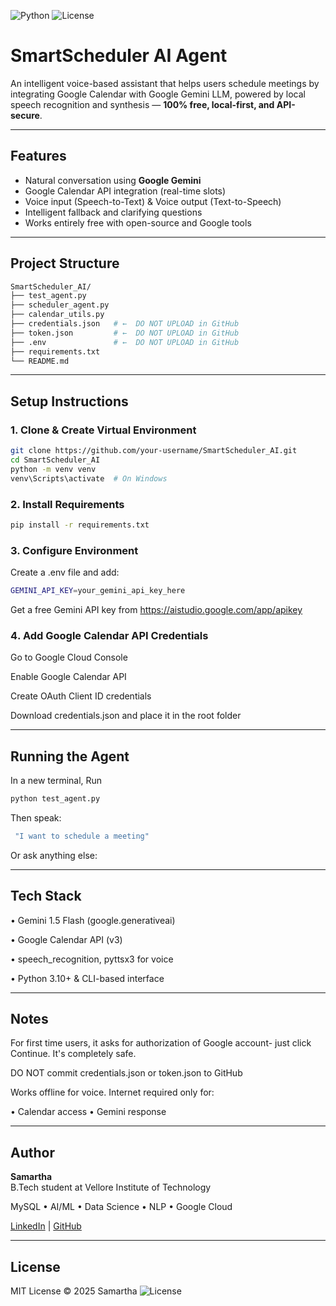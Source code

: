 ![Python](https://img.shields.io/badge/python-3.9-blue.svg)
![License](https://img.shields.io/badge/license-MIT-green.svg)

# SmartScheduler AI Agent

An intelligent voice-based assistant that helps users schedule meetings by integrating Google Calendar with Google Gemini LLM, powered by local speech recognition and synthesis — **100% free, local-first, and API-secure**.

---

## Features

-  Natural conversation using **Google Gemini**
-  Google Calendar API integration (real-time slots)
-  Voice input (Speech-to-Text) &  Voice output (Text-to-Speech)
-  Intelligent fallback and clarifying questions
-  Works entirely free with open-source and Google tools

---

## Project Structure
```bash
SmartScheduler_AI/
├── test_agent.py
├── scheduler_agent.py
├── calendar_utils.py
├── credentials.json   # ←  DO NOT UPLOAD in GitHub
├── token.json         # ←  DO NOT UPLOAD in GitHub
├── .env               # ←  DO NOT UPLOAD in GitHub
├── requirements.txt
└── README.md
```

---

##  Setup Instructions

### 1. Clone & Create Virtual Environment

```bash
git clone https://github.com/your-username/SmartScheduler_AI.git
cd SmartScheduler_AI
python -m venv venv
venv\Scripts\activate  # On Windows
```

### 2. Install Requirements
```bash
pip install -r requirements.txt
```

### 3. Configure Environment
Create a .env file and add:
```bash
GEMINI_API_KEY=your_gemini_api_key_here
```
Get a free Gemini API key from https://aistudio.google.com/app/apikey

### 4️. Add Google Calendar API Credentials
Go to Google Cloud Console

Enable Google Calendar API

Create OAuth Client ID credentials

Download credentials.json and place it in the root folder

---
## Running the Agent
In a new terminal, Run
```bash
python test_agent.py
```
Then speak:
```bash
 "I want to schedule a meeting"
```
Or ask anything else:

---
## Tech Stack
• Gemini 1.5 Flash (google.generativeai)

• Google Calendar API (v3)

• speech_recognition, pyttsx3 for voice

• Python 3.10+ & CLI-based interface 

---
## Notes
For first time users, it asks for authorization of Google account- just click Continue. It's completely safe.

DO NOT commit credentials.json or token.json to GitHub

Works offline for voice. Internet required only for:

• Calendar access
• Gemini response

---
## Author

**Samartha**  
B.Tech student at Vellore Institute of Technology 
 
 MySQL • AI/ML • Data Science •  NLP • Google Cloud 
 
 [LinkedIn](https://www.linkedin.com/in/samartha-b0154a293) | [GitHub](https://github.com/Samartha21BRS1698)

---
## License
 MIT License © 2025 Samartha
 ![License](https://img.shields.io/badge/license-MIT-green.svg)